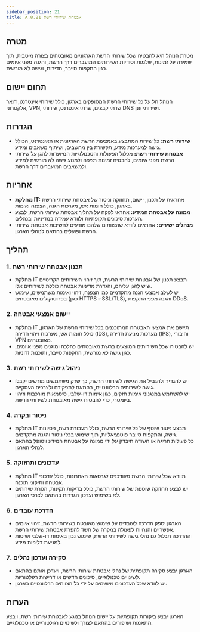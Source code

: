 ```yaml
---
sidebar_position: 21  
title: A.8.21 אבטחת שירותי רשת
---
```


## מטרה  
מטרת הנוהל היא להבטיח שכל שירותי הרשת הארגוניים מאובטחים בצורה מיטבית, תוך שמירה על זמינות, שלמות וסודיות השירותים המועברים דרך הרשת, והגנה מפני איומים כגון התקפות סייבר, חדירות, וגישה לא מורשית.

## תחום יישום  
הנוהל חל על כל שירותי הרשת המסופקים בארגון, כולל שירותי אינטרנט, דואר אלקטרוני, VPN, שרתי קבצים, שרתי אינטרנט, שירותי DNS ושירותי ענן.

## הגדרות  
- **שירותי רשת:** כל שירות המתבצע באמצעות הרשת הארגונית או האינטרנט, הכולל גישה למערכות מידע, תקשורת בין מחשבים, ושיתוף משאבים ומידע.
- **אבטחת שירותי רשת:** מכלול הפעולות והטכנולוגיות המיועדות להגן על שירותי הרשת מפני איומים, להבטיח זמינות רציפה ולמנוע גישה לא מורשית למידע ולמשאבים המועברים דרך הרשת.

## אחריות  
- **מחלקת IT:** אחראית על תכנון, יישום, תחזוקה וניטור של אבטחת שירותי הרשת בארגון, כולל חומות אש, מערכות הגנה, הצפנה ואימות.
- **ממונה על אבטחת המידע:** אחראי לפקח על תהליך אבטחת שירותי הרשת, לבצע הערכות סיכונים תקופתיות ולוודא עמידה במדיניות ובנהלים.
- **מנהלים ישירים:** אחראים לוודא שהצוותים שלהם מודעים לחשיבות אבטחת שירותי הרשת ופועלים בהתאם לנוהלי הארגון.

## תהליך  
### 1. תכנון אבטחת שירותי רשת  
- מחלקת IT תבצע תכנון של אבטחת שירותי הרשת, תוך זיהוי השירותים הקריטיים שיש להגן עליהם, והגדרת מדיניות אבטחה כוללת לשירותים אלו.
- יש לשלב אמצעי הגנה מתקדמים כמו הצפנה, זיהוי ואימות משתמשים, שימוש בפרוטוקולים מאובטחים (כגון HTTPS ו-SSL/TLS), והגנה מפני התקפות DDoS.

### 2. יישום אמצעי אבטחה  
- מחלקת IT תיישם את אמצעי האבטחה המתוכננים בכל שירותי הרשת של הארגון, כולל חומות אש, מערכות זיהוי חדירה (IDS), מערכות מניעת חדירה (IPS), וחיבורי VPN מאובטחים.
- יש להבטיח שכל השירותים המוצעים ברשת מאובטחים כהלכה ומוגנים מפני איומים, כגון גישה לא מורשית, התקפות סייבר, ותוכנות זדוניות.

### 3. ניהול גישה לשירותי רשת  
- יש להגדיר ולהגביל את הגישה לשירותי הרשת, כך שרק משתמשים מורשים יקבלו גישה לשירותים הרלוונטיים, בהתאם לתפקידם ולצרכים העסקיים.
- יש להשתמש במנגנוני אימות חזקים, כגון אימות דו-שלבי, סיסמאות מורכבות וזיהוי ביומטרי, כדי להבטיח גישה מאובטחת לשירותי הרשת.

### 4. ניטור ובקרה  
- מחלקת IT תבצע ניטור שוטף של כל שירותי הרשת, כולל תעבורת רשת, ניסיונות גישה, והתקפות סייבר פוטנציאליות, תוך שימוש בכלי ניטור והגנה מתקדמים.
- כל פעילות חריגה או חשודה תיבדק על ידי ממונה על אבטחת המידע ויטופל בהתאם לנהלי הארגון.

### 5. עדכונים ותחזוקה  
- מחלקת IT תוודא שכל שירותי הרשת מעודכנים לגרסאות האחרונות, כולל עדכוני אבטחה ותיקוני תוכנה.
- יש לבצע תחזוקה שוטפת של שירותי הרשת, כולל בדיקות תקינות, הסרת שירותים לא בשימוש ועדכון הגדרות בהתאם לצרכי הארגון.

### 6. הדרכת עובדים  
- הארגון יספק הדרכה לעובדים על שימוש מאובטח בשירותי הרשת, זיהוי איומים אפשריים והנחיות לפעולה במקרה של חשד להפרת אבטחת שירותי הרשת.
- ההדרכה תכלול גם נהלי גישה לשירותי הרשת, שימוש נכון באימות דו-שלבי ושיטות למניעת דליפות מידע.

### 7. סקירה ועדכון נהלים  
- הארגון יבצע סקירה תקופתית של נהלי אבטחת שירותי הרשת, ויעדכן אותם בהתאם לשינויים טכנולוגיים, סיכונים חדשים או דרישות רגולטוריות.
- יש לוודא שכל העדכונים מיושמים על ידי כל הצוותים הרלוונטיים בארגון.

## הערות  
הארגון יבצע ביקורות תקופתיות על יישום הנוהל בנוגע לאבטחת שירותי רשת, ויבצע התאמות ושיפורים בהתאם לצורך ולשינויים רגולטוריים או טכנולוגיים.